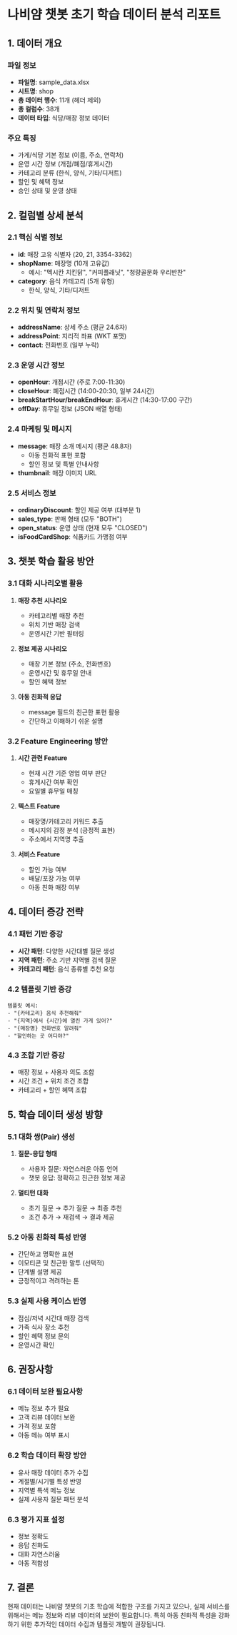 # 나비얌 챗봇 초기 학습 데이터 분석 리포트

## 1. 데이터 개요

### 파일 정보
- **파일명**: sample_data.xlsx
- **시트명**: shop
- **총 데이터 행수**: 11개 (헤더 제외)
- **총 컬럼수**: 38개
- **데이터 타입**: 식당/매장 정보 데이터

### 주요 특징
- 가게/식당 기본 정보 (이름, 주소, 연락처)
- 운영 시간 정보 (개점/폐점/휴게시간)
- 카테고리 분류 (한식, 양식, 기타/디저트)
- 할인 및 혜택 정보
- 승인 상태 및 운영 상태

## 2. 컬럼별 상세 분석

### 2.1 핵심 식별 정보
- **id**: 매장 고유 식별자 (20, 21, 3354-3362)
- **shopName**: 매장명 (10개 고유값)
  - 예시: "멕시칸 치킨닭", "커피플래닛", "청량골문화 우리반찬"
- **category**: 음식 카테고리 (5개 유형)
  - 한식, 양식, 기타/디저트

### 2.2 위치 및 연락처 정보
- **addressName**: 상세 주소 (평균 24.6자)
- **addressPoint**: 지리적 좌표 (WKT 포맷)
- **contact**: 전화번호 (일부 누락)

### 2.3 운영 시간 정보
- **openHour**: 개점시간 (주로 7:00-11:30)
- **closeHour**: 폐점시간 (14:00-20:30, 일부 24시간)
- **breakStartHour/breakEndHour**: 휴게시간 (14:30-17:00 구간)
- **offDay**: 휴무일 정보 (JSON 배열 형태)

### 2.4 마케팅 및 메시지
- **message**: 매장 소개 메시지 (평균 48.8자)
  - 아동 친화적 표현 포함
  - 할인 정보 및 특별 안내사항
- **thumbnail**: 매장 이미지 URL

### 2.5 서비스 정보
- **ordinaryDiscount**: 할인 제공 여부 (대부분 1)
- **sales_type**: 판매 형태 (모두 "BOTH")
- **open_status**: 운영 상태 (현재 모두 "CLOSED")
- **isFoodCardShop**: 식품카드 가맹점 여부

## 3. 챗봇 학습 활용 방안

### 3.1 대화 시나리오별 활용
1. **매장 추천 시나리오**
   - 카테고리별 매장 추천
   - 위치 기반 매장 검색
   - 운영시간 기반 필터링

2. **정보 제공 시나리오**
   - 매장 기본 정보 (주소, 전화번호)
   - 운영시간 및 휴무일 안내
   - 할인 혜택 정보

3. **아동 친화적 응답**
   - message 필드의 친근한 표현 활용
   - 간단하고 이해하기 쉬운 설명

### 3.2 Feature Engineering 방안
1. **시간 관련 Feature**
   - 현재 시간 기준 영업 여부 판단
   - 휴게시간 여부 확인
   - 요일별 휴무일 매칭

2. **텍스트 Feature**
   - 매장명/카테고리 키워드 추출
   - 메시지의 감정 분석 (긍정적 표현)
   - 주소에서 지역명 추출

3. **서비스 Feature**
   - 할인 가능 여부
   - 배달/포장 가능 여부
   - 아동 친화 매장 여부

## 4. 데이터 증강 전략

### 4.1 패턴 기반 증강
- **시간 패턴**: 다양한 시간대별 질문 생성
- **지역 패턴**: 주소 기반 지역별 검색 질문
- **카테고리 패턴**: 음식 종류별 추천 요청

### 4.2 템플릿 기반 증강
```
템플릿 예시:
- "{카테고리} 음식 추천해줘"
- "{지역}에서 {시간}에 열린 가게 있어?"
- "{매장명} 전화번호 알려줘"
- "할인하는 곳 어디야?"
```

### 4.3 조합 기반 증강
- 매장 정보 + 사용자 의도 조합
- 시간 조건 + 위치 조건 조합
- 카테고리 + 할인 혜택 조합

## 5. 학습 데이터 생성 방향

### 5.1 대화 쌍(Pair) 생성
1. **질문-응답 형태**
   - 사용자 질문: 자연스러운 아동 언어
   - 챗봇 응답: 정확하고 친근한 정보 제공

2. **멀티턴 대화**
   - 초기 질문 → 추가 질문 → 최종 추천
   - 조건 추가 → 재검색 → 결과 제공

### 5.2 아동 친화적 특성 반영
- 간단하고 명확한 표현
- 이모티콘 및 친근한 말투 (선택적)
- 단계별 설명 제공
- 긍정적이고 격려하는 톤

### 5.3 실제 사용 케이스 반영
- 점심/저녁 시간대 매장 검색
- 가족 식사 장소 추천
- 할인 혜택 정보 문의
- 운영시간 확인

## 6. 권장사항

### 6.1 데이터 보완 필요사항
- 메뉴 정보 추가 필요
- 고객 리뷰 데이터 보완
- 가격 정보 포함
- 아동 메뉴 여부 표시

### 6.2 학습 데이터 확장 방안
- 유사 매장 데이터 추가 수집
- 계절별/시기별 특성 반영
- 지역별 특색 메뉴 정보
- 실제 사용자 질문 패턴 분석

### 6.3 평가 지표 설정
- 정보 정확도
- 응답 친화도
- 대화 자연스러움
- 아동 적합성

## 7. 결론

현재 데이터는 나비얌 챗봇의 기초 학습에 적합한 구조를 가지고 있으나, 실제 서비스를 위해서는 메뉴 정보와 리뷰 데이터의 보완이 필요합니다. 특히 아동 친화적 특성을 강화하기 위한 추가적인 데이터 수집과 템플릿 개발이 권장됩니다.